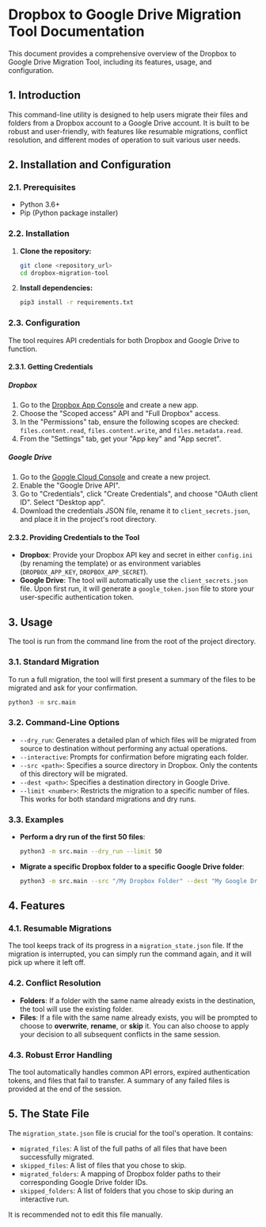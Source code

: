 # Dropbox to Google Drive Migration Tool Documentation

This document provides a comprehensive overview of the Dropbox to Google Drive Migration Tool, including its features, usage, and configuration.

## 1. Introduction

This command-line utility is designed to help users migrate their files and folders from a Dropbox account to a Google Drive account. It is built to be robust and user-friendly, with features like resumable migrations, conflict resolution, and different modes of operation to suit various user needs.

## 2. Installation and Configuration

### 2.1. Prerequisites

*   Python 3.6+
*   Pip (Python package installer)

### 2.2. Installation

1.  **Clone the repository:**
    ```bash
    git clone <repository_url>
    cd dropbox-migration-tool
    ```

2.  **Install dependencies:**
    ```bash
    pip3 install -r requirements.txt
    ```

### 2.3. Configuration

The tool requires API credentials for both Dropbox and Google Drive to function.

#### 2.3.1. Getting Credentials

##### Dropbox
1. Go to the [Dropbox App Console](https://www.dropbox.com/developers/apps) and create a new app.
2. Choose the "Scoped access" API and "Full Dropbox" access.
3. In the "Permissions" tab, ensure the following scopes are checked: `files.content.read`, `files.content.write`, and `files.metadata.read`.
4. From the "Settings" tab, get your "App key" and "App secret".

##### Google Drive
1. Go to the [Google Cloud Console](https://console.cloud.google.com/) and create a new project.
2. Enable the "Google Drive API".
3. Go to "Credentials", click "Create Credentials", and choose "OAuth client ID". Select "Desktop app".
4. Download the credentials JSON file, rename it to `client_secrets.json`, and place it in the project's root directory.

#### 2.3.2. Providing Credentials to the Tool

*   **Dropbox**: Provide your Dropbox API key and secret in either `config.ini` (by renaming the template) or as environment variables (`DROPBOX_APP_KEY`, `DROPBOX_APP_SECRET`).
*   **Google Drive**: The tool will automatically use the `client_secrets.json` file. Upon first run, it will generate a `google_token.json` file to store your user-specific authentication token.

## 3. Usage

The tool is run from the command line from the root of the project directory.

### 3.1. Standard Migration

To run a full migration, the tool will first present a summary of the files to be migrated and ask for your confirmation.

```bash
python3 -m src.main
```

### 3.2. Command-Line Options

*   `--dry_run`: Generates a detailed plan of which files will be migrated from source to destination without performing any actual operations.
*   `--interactive`: Prompts for confirmation before migrating each folder.
*   `--src <path>`: Specifies a source directory in Dropbox. Only the contents of this directory will be migrated.
*   `--dest <path>`: Specifies a destination directory in Google Drive.
*   `--limit <number>`: Restricts the migration to a specific number of files. This works for both standard migrations and dry runs.

### 3.3. Examples

*   **Perform a dry run of the first 50 files**:
    ```bash
    python3 -m src.main --dry_run --limit 50
    ```
*   **Migrate a specific Dropbox folder to a specific Google Drive folder**:
    ```bash
    python3 -m src.main --src "/My Dropbox Folder" --dest "My Google Drive Folder/Backup"
    ```

## 4. Features

### 4.1. Resumable Migrations

The tool keeps track of its progress in a `migration_state.json` file. If the migration is interrupted, you can simply run the command again, and it will pick up where it left off.

### 4.2. Conflict Resolution

*   **Folders**: If a folder with the same name already exists in the destination, the tool will use the existing folder.
*   **Files**: If a file with the same name already exists, you will be prompted to choose to **overwrite**, **rename**, or **skip** it. You can also choose to apply your decision to all subsequent conflicts in the same session.

### 4.3. Robust Error Handling

The tool automatically handles common API errors, expired authentication tokens, and files that fail to transfer. A summary of any failed files is provided at the end of the session.

## 5. The State File

The `migration_state.json` file is crucial for the tool's operation. It contains:

*   `migrated_files`: A list of the full paths of all files that have been successfully migrated.
*   `skipped_files`: A list of files that you chose to skip.
*   `migrated_folders`: A mapping of Dropbox folder paths to their corresponding Google Drive folder IDs.
*   `skipped_folders`: A list of folders that you chose to skip during an interactive run.

It is recommended not to edit this file manually.